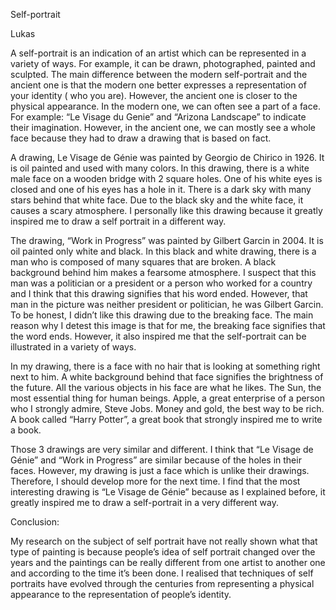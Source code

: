 Self-portrait

Lukas

A self-portrait is an indication of an artist which can be represented in a variety of ways. For example, it can be drawn, photographed, painted and sculpted. The main difference between the modern self-portrait and the ancient one is that the modern one better expresses a representation of your identity ( who you are). However, the ancient one is closer to the physical appearance. In the modern one, we can often see a part of a face. For example: “Le Visage du Genie” and “Arizona Landscape” to indicate their imagination. However, in the ancient one, we can mostly see a whole face because they had to draw a drawing that is based on fact.

A drawing, Le Visage de Génie was painted by Georgio de Chirico in 1926. It is oil painted and used with many colors. In this drawing, there is a white male face on a wooden bridge  with 2 square holes. One of his white eyes is closed and one of his eyes has a hole in it.  There is a dark sky with many stars behind that white face. Due to the black sky and the white face, it causes a scary atmosphere. I personally like this drawing because it greatly inspired me to draw a self portrait in a different way.

The drawing, “Work in Progress” was painted by Gilbert Garcin in 2004. It is oil painted only white and black. In this black and white drawing, there is a man who is composed of many squares that are broken. A black background behind him makes a fearsome atmosphere. I suspect that this man was a politician or a president or a  person who worked for a country and I think that this drawing signifies that his word ended. However, that man in the picture was neither president or politician, he was Gilbert Garcin. To be honest, I didn’t like this drawing due to the breaking face. The main reason why I detest this image is that for me, the breaking face signifies that the word ends. However, it also inspired me that the self-portrait can be illustrated in a variety of ways.

In my drawing, there is a face with no hair that is looking at something right next to him. A white background behind that face signifies the brightness of the future. All the various objects in his face are what he likes. The Sun, the most essential thing for human beings. Apple, a great enterprise of a person who I strongly admire, Steve Jobs. Money and gold, the best way to be  rich. A book  called “Harry Potter”, a great book that strongly inspired me to write a book.

Those 3 drawings are very similar and different. I think  that “Le Visage de Génie” and “Work in Progress” are similar because of the holes in their faces. However, my drawing is just a face which is unlike their drawings. Therefore, I should develop more for the next time. I find that  the most interesting drawing is “Le Visage de Génie” because as I explained before, it greatly inspired me to draw a self-portrait in a very different way.


Conclusion:

My research on the subject of self portrait have not really shown what that type of painting is because people’s idea of self portrait changed over the years and the paintings can be really different from one artist to another one and according to the time it’s been done.
I realised that techniques of self portraits have evolved through the centuries from representing a physical appearance to the representation of people’s identity.





















